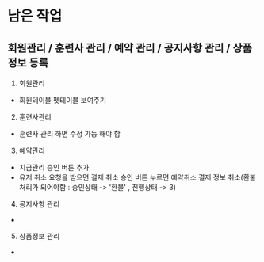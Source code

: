# 남은 작업

## 회원관리 / 훈련사 관리 / 예약 관리 / 공지사항 관리 / 상품정보 등록

1. 회원관리
- 회원테이블 펫테이블 보여주기

2. 훈련사관리
- 훈련사 관리 하면 수정 가능 해야 함

3. 예약관리
- 지급관리 승인 버튼 추가
- 유저 취소 요청을 받으면 결제 취소 승인 버튼 누르면 예약취소 결제 정보 취소(환불처리가 되어야함 : 승인상태 -> '환불' , 진행상태 -> 3)

4. 공지사항 관리
- 

5. 상품정보 관리
- 